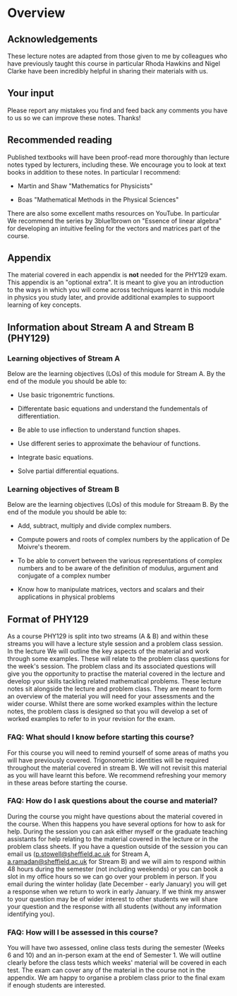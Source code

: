 # Overview

## Acknowledgements 

These lecture notes are adapted from those given to me by colleagues who
have previously taught this course in particular Rhoda Hawkins and Nigel Clarke have been incredibly helpful in sharing their materials with us.

## Your input 

Please report any mistakes you find and feed back any comments you have
to us so we can improve these notes. Thanks!

## Recommended reading

Published textbooks will have been proof-read more thoroughly than
lecture notes typed by lecturers, including these. We encourage you to
look at text books in addition to these notes. In particular I
recommend:

-   Martin and Shaw "Mathematics for Physicists"

-   Boas "Mathematical Methods in the Physical Sciences"

There are also some excellent maths resources on YouTube. In particular
We recommend the series by 3blue1brown on \"Essence of linear algebra\"
for developing an intuitive feeling for the vectors and matrices part of
the course.

## Appendix 

The material covered in each appendix is **not** needed for the PHY129
exam. This appendix is an "optional extra". It is meant to give you an
introduction to the ways in which you will come across techniques learnt
in this module in physics you study later, and provide additional examples
to suppoort learning of key concepts.

## Information about Stream A and Stream B (PHY129)

### Learning objectives of Stream A

Below are the learning objectives (LOs) of this module for Stream A. By the end of
the module you should be able to:

-   Use basic trigonemtric functions.

-   Differentate basic equations and understand the fundementals of differentiation.

-   Be able to use inflection to understand function shapes.

-   Use different series to approximate the behaviour of functions.

-   Integrate basic equations.

-   Solve partial differential equations.

### Learning objectives of Stream B

Below are the learning objectives (LOs) of this module for Streaam B. By the end of
the module you should be able to:

-   Add, subtract, multiply and divide complex numbers.

-   Compute powers and roots of complex numbers by the application of De
    Moivre's theorem.

-   To be able to convert between the various representations of complex
    numbers and to be aware of the definition of modulus, argument and
    conjugate of a complex number

-   Know how to manipulate matrices, vectors and scalars and their
    applications in physical problems


## Format of PHY129 

As a course PHY129 is split into two streams (A & B) and within these
streams you will have a lecture style session and a problem class
session. In the lecture We will outline the key aspects of the material
and work through some examples. These will relate to the problem class
questions for the week's session. The problem class and its associated
questions will give you the opportunity to practise the material covered
in the lecture and develop your skills tackling related mathematical
problems. These lecture notes sit alongside the lecture and problem
class. They are meant to form an overview of the material you will need
for your assessments and the wider course. Whilst there are some worked
examples within the lecture notes, the problem class is designed so that
you will develop a set of worked examples to refer to in your revision
for the exam.

### FAQ: What should I know before starting this course?

For this course you will need to remind yourself of some areas of maths
you will have previously covered. Trigonometric identities will be
required throughout the material covered in stream B. We will not
revisit this material as you will have learnt this before. We recommend
refreshing your memory in these areas before starting the course.

### FAQ: How do I ask questions about the course and material?

During the course you might have questions about the material covered in
the course. When this happens you have several options for how to ask
for help. During the session you can ask either myself or the graduate
teaching assistants for help relating to the material covered in the
lecture or in the problem class sheets. If you have a question outside
of the session you can email us (p.stowell@sheffield.ac.uk for Stream A, a.ramadan@sheffield.ac.uk for Stream B) and we will
aim to respond within 48 hours during the semester (not including
weekends) or you can book a slot in my office hours so we can go over
your problem in person. If you email during the winter holiday (late
December - early January) you will get a response when we return to work
in early January. If we think my answer to your question may be of wider
interest to other students we will share your question and the response
with all students (without any information identifying you).

### FAQ: How will I be assessed in this course?

You will have two assessed, online class tests during the semester
(Weeks 6 and 10) and an in-person exam at the end of Semester 1. We will
outline clearly before the class tests which weeks' material will be
covered in each test. The exam can cover any of the material in the
course not in the appendix. We am happy to organise a problem class prior
to the final exam if enough students are interested.
